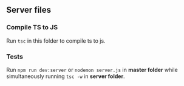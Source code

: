 ## Server files

### Compile TS to JS
Run `tsc` in this folder to compile ts to js.

### Tests
Run `npm run dev:server` or `nodemon server.js` in **master folder** while simultaneously running `tsc -w` in **server folder**.